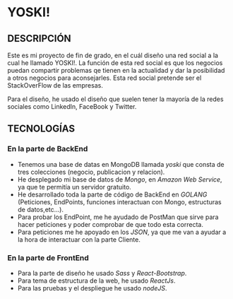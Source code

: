# YOSKI!

## DESCRIPCIÓN
Este es mi proyecto de fin de grado, en el cuál diseño una red social a la cual he llamado YOSKI!. La función de esta red social es que los negocios puedan compartir problemas qe tienen en la actualidad y dar la posibilidad a otros negocios para aconsejarles. Esta red social pretende ser el StackOverFlow de las empresas.

Para el diseño, he usado el diseño que suelen tener la mayoría de la redes sociales como LinkedIn, FaceBook y Twitter.


## TECNOLOGÍAS

### En la parte de BackEnd
- Tenemos una base de datas en MongoDB llamada *yoski* que consta de tres colecciones (negocio, publicacion y relacion).  
- He desplegado mi base de datos de *Mongo*, en *Amazon Web Service*, ya que te permitía un servidor gratuito.
- He desarrollado toda la parte de código de BackEnd en *GOLANG* (Peticiones, EndPoints, funciones interactuan con Mongo, estructuras de datos,etc...). 
- Para probar los EndPoint, me he ayudado de PostMan que sirve para hacer peticiones y poder comprobar de que todo esta correcta.
- Para peticiones me he apoyado en los *JSON*, ya que me van a ayudar a la hora de interactuar con la parte Cliente.

### En la parte de FrontEnd
- Para la parte de diseño he usado *Sass* y *React-Bootstrap*.
- Para tema de estructura de la web, he usado *ReactJs*.
- Para las pruebas y el despliegue he usado *nodeJS*.


